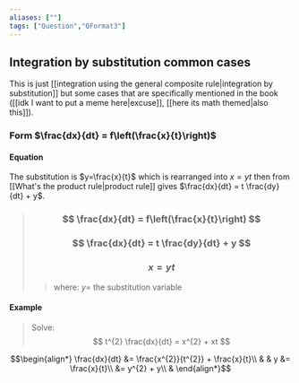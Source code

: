 ```yaml
---
aliases: [""]
tags: ["Question","QFormat3"]
---
```


#### 
## Integration by substitution common cases

This is just [[integration using the general composite rule|integration by substitution]] but some cases that are specifically mentioned in the book ([[idk I want to put a meme here|excuse]], [[here its math themed|also this]]).

### Form $\frac{dx}{dt} = f\left(\frac{x}{t}\right)$
#### Equation
The substitution is $y=\frac{x}{t}$ which is rearranged into $x=yt$ then from [[What's the product rule|product rule]] gives $\frac{dx}{dt} = t \frac{dy}{dt} + y$.

> ### $$ \frac{dx}{dt} = f\left(\frac{x}{t}\right) $$
> ### $$ \frac{dx}{dt} = t \frac{dy}{dt} + y $$ 
> ### $$ x = yt $$
>> where:
>> $y=$ the substitution variable

#### Example
> Solve:
> $$ t^{2} \frac{dx}{dt} = x^{2} + xt $$

$$\begin{align*}
\frac{dx}{dt} &= \frac{x^{2}}{t^{2}} + \frac{x}{t}\\
& & y &= \frac{x}{t}\\
&= y^{2} + y\\
&
\end{align*}$$